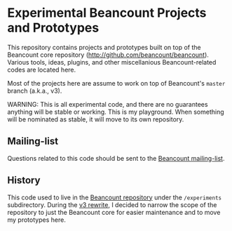 # Experimental Beancount Projects and Prototypes

This repository contains projects and prototypes built on top of the Beancount
core repository (http://github.com/beancount/beancount). Various tools, ideas,
plugins, and other miscellanious Beancount-related codes are located here.

Most of the projects here are assume to work on top of Beancount's `master`
branch (a.k.a., v3).

WARNING: This is all experimental code, and there are no guarantees anything
will be stable or working. This is my playground. When something will be
nominated as stable, it will move to its own repository.


## Mailing-list

Questions related to this code should be sent to the [Beancount
mailing-list](https://github.com/beancount/beanlabs.git).


## History

This code used to live in the [Beancount
repository](http://github.com/beancount/beancount) under the `/experiments`
subdirectory. During the [v3 rewrite](http://furius.ca/beancount/doc/v3), I
decided to narrow the scope of the repository to just the Beancount core for
easier maintenance and to move my prototypes here.
